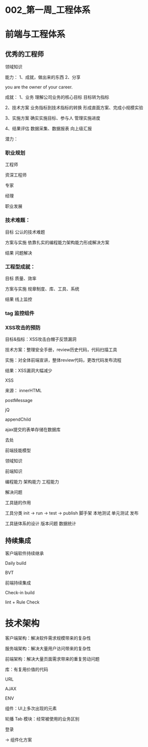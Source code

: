 # 002_第一周_工程体系



# 前端与工程体系



## 优秀的工程师

领域知识

能力：
1、成就，做出来的东西
2、分享

you are the owner of your career.

成就：
1、业务
理解公司业务的核心目标
目标转为指标

2、技术方案
业务指标到技术指标的转换
形成直面方案、完成小规模实验

3、实施方案
确实实施目标、参与人
管理实施进度

4、结果评估
数据采集、数据报表
向上级汇报




潜力：

### 职业规划


工程师

资深工程师

专家

经理



职业发展





### 技术难题：

目标          公认的技术难题

方案与实施    依靠扎实的编程能力架构能力形成解决方案

结果          问题解决




### 工程型成就：


目标        质量、效率

方案与实施  规章制度、库、工具、系统

结果       线上监控




### tag 监控组件


### XSS攻击的预防


目标&指标：XSS攻击白帽子反馈漏洞


技术方案：整理安全手册，review历史代码，代码扫描工具

实施：对全体前端宣讲，整体review代码，更改代码发布流程

结果：XSS漏洞大幅减少


XSS  

来源：
innerHTML

postMessage

jQ

appendChild


ajax提交的表单存储在数据库





去处




前端技能模型

领域知识

前端知识

编程能力  架构能力 工程能力

解决问题



工具链的作用

工具分类    init -> run  ->  test -> publish
脚手架
本地测试
单元测试
发布

工具链体系的设计
 版本问题
 数据统计




## 持续集成

客户端软件持续继承

Daily build

BVT



前端持续集成

Check-in build

lint + Rule Check




# 技术架构

客户端架构：解决软件需求规模带来的复杂性

服务端架构：解决大量用户访问带来的复杂性

前端架构：解决大量页面需求带来的重复劳动问题



库：有复用价值的代码

URL

AJAX

ENV

组件：UI上多次出现的元素


轮播
Tab
模块：经常被使用的业务区别

登录


-> 组件化方案


